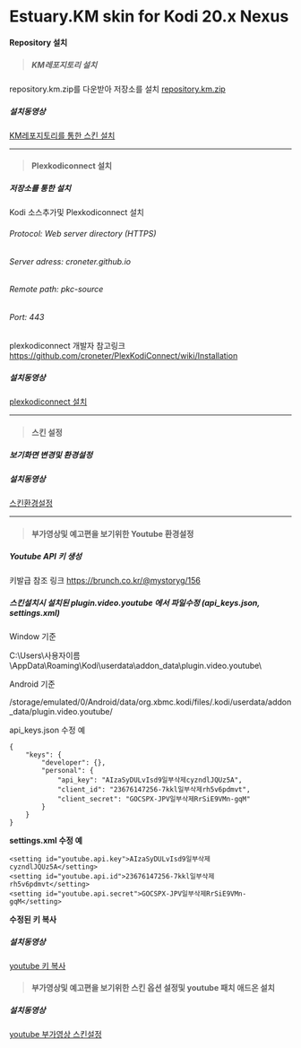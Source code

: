 # Estuary.KM skin for Kodi 20.x Nexus
**Repository 설치**
>##### KM레포지토리 설치

repository.km.zip를 다운받아 저장소를 설치
[repository.km.zip](https://drive.google.com/file/d/1xMfDLi8r4Sqo8JKpfJeFc4GKjx-lvSLk/view?usp=share_link)   

##### 설치동영상
[KM레포지토리를 통한 스킨 설치](https://drive.google.com/file/d/1no66wwIiSuevcqvPGhBQo9D11kkzAVAd/view?usp=share_link)

---


>#### Plexkodiconnect 설치
##### 저장소를 통한 설치
Kodi 소스추가및 Plexkodiconnect 설치

###### Protocol: Web server directory (HTTPS)

###### Server adress: croneter.github.io

###### Remote path: pkc-source

###### Port: 443
plexkodiconnect 개발자 참고링크
https://github.com/croneter/PlexKodiConnect/wiki/Installation
##### 설치동영상
[plexkodiconnect 설치](https://drive.google.com/file/d/1-yT_qF6JsZtpuF44s-I-1f7uLAv_Yvx3/view?usp=share_link)   

---
>#### 스킨 설정
##### 보기화면 변경및 환경설정
##### 설치동영상
[스킨환경설정](https://drive.google.com/file/d/1vVl4SiADoSw7uY2nX9Iu1tQ_W85MmhBx/view?usp=sharing)

---

>#### 부가영상및 예고편을 보기위한 Youtube 환경설정
##### Youtube API 키 생성
키발급 참조 링크
https://brunch.co.kr/@mystoryg/156
##### 스킨설치시 설치된 plugin.video.youtube 에서 파일수정 (api_keys.json, settings.xml)

Window 기준

C:\Users\사용자이름\AppData\Roaming\Kodi\userdata\addon_data\plugin.video.youtube\

Android 기준

/storage/emulated/0/Android/data/org.xbmc.kodi/files/.kodi/userdata/addon_data/plugin.video.youtube/

api_keys.json 수정 예
``````
{
    "keys": {
        "developer": {},
        "personal": {
            "api_key": "AIzaSyDULvIsd9일부삭제cyzndlJQUz5A",
            "client_id": "23676147256-7kkl일부삭제rh5v6pdmvt",
            "client_secret": "GOCSPX-JPV일부삭제RrSiE9VMn-gqM"
        }
    }
}
``````
**settings.xml 수정 예**

```
<setting id="youtube.api.key">AIzaSyDULvIsd9일부삭제cyzndlJQUz5A</setting>    
<setting id="youtube.api.id">23676147256-7kkl일부삭제rh5v6pdmvt</setting>
<setting id="youtube.api.secret">GOCSPX-JPV일부삭제RrSiE9VMn-gqM</setting>
```
**수정된 키 복사**
##### 설치동영상
[youtube 키 복사](https://drive.google.com/file/d/142VuvJYydhl6b4MuWy-1AG9BVvUAmZ4k/view?usp=share_link)   

>#### 부가영상및 예고편을 보기위한 스킨 옵션 설정및  youtube 패치 애드온 설치
##### 설치동영상
[youtube 부가영상 스킨설정](https://drive.google.com/file/d/1yut0vwYinQJ-NhTthmhjdJ2QH4-wUbXH/view?usp=sharing)   

